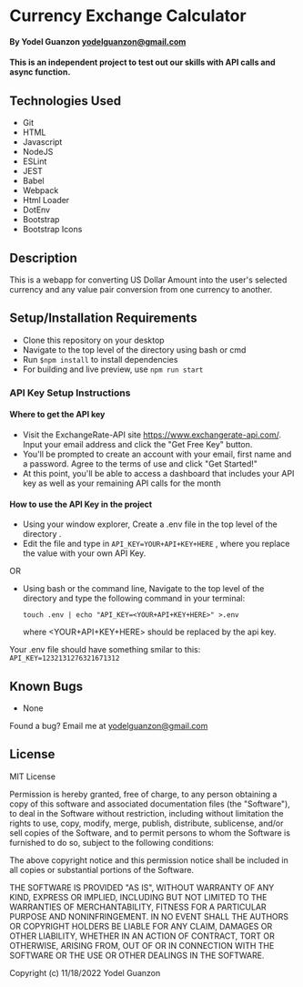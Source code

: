 #  Currency Exchange Calculator

#### By Yodel Guanzon <yodelguanzon@gmail.com>

#### This is an independent project to test out our skills with API calls and async function.

## Technologies Used

* Git
* HTML
* Javascript
* NodeJS
* ESLint
* JEST
* Babel
* Webpack
* Html Loader
* DotEnv
* Bootstrap
* Bootstrap Icons

## Description

This is a webapp for converting US Dollar Amount into the user's selected currency and any value pair conversion from one currency to another.

## Setup/Installation Requirements

* Clone this repository on your desktop
* Navigate to the top level of the directory using bash or cmd
* Run ``` $npm install ``` to install dependencies
* For building and live preview, use ```npm run start```

### API Key Setup Instructions

#### Where to get the API key

* Visit the ExchangeRate-API site <https://www.exchangerate-api.com/>. Input your email address and click the "Get Free Key" button.
* You'll be prompted to create an account with your email, first name and a password. Agree to the terms of use and click "Get Started!"
* At this point, you'll be able to access a dashboard that includes your API key as well as your remaining API calls for the month


#### How to use the API Key in the project

* Using your window explorer, Create a .env file in the top level of the directory .
* Edit the file and type in ``` API_KEY=YOUR+API+KEY+HERE ```  , where you replace the value with your own API Key.

OR 

* Using bash or the command line, Navigate to the top level of the directory and type the following command in your terminal:

  ```touch .env | echo "API_KEY=<YOUR+API+KEY+HERE>" >.env ```

  where <YOUR+API+KEY+HERE> should be replaced by the api key.

Your .env file should have something smilar to this:
```API_KEY=1232131276321671312```

## Known Bugs

* None

Found a bug? Email me at <yodelguanzon@gmail.com>

## License

MIT License

Permission is hereby granted, free of charge, to any person obtaining a copy
of this software and associated documentation files (the "Software"), to deal
in the Software without restriction, including without limitation the rights
to use, copy, modify, merge, publish, distribute, sublicense, and/or sell
copies of the Software, and to permit persons to whom the Software is
furnished to do so, subject to the following conditions:

The above copyright notice and this permission notice shall be included in all
copies or substantial portions of the Software.

THE SOFTWARE IS PROVIDED "AS IS", WITHOUT WARRANTY OF ANY KIND, EXPRESS OR
IMPLIED, INCLUDING BUT NOT LIMITED TO THE WARRANTIES OF MERCHANTABILITY,
FITNESS FOR A PARTICULAR PURPOSE AND NONINFRINGEMENT. IN NO EVENT SHALL THE
AUTHORS OR COPYRIGHT HOLDERS BE LIABLE FOR ANY CLAIM, DAMAGES OR OTHER
LIABILITY, WHETHER IN AN ACTION OF CONTRACT, TORT OR OTHERWISE, ARISING FROM,
OUT OF OR IN CONNECTION WITH THE SOFTWARE OR THE USE OR OTHER DEALINGS IN THE
SOFTWARE.

Copyright (c) 11/18/2022 Yodel Guanzon

